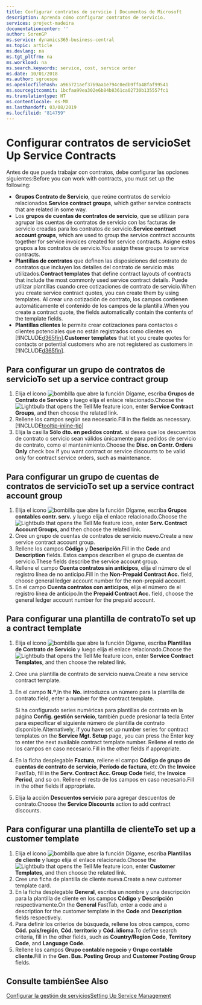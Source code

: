 ```yaml
---
title: Configurar contratos de servicio | Documentos de Microsoft
description: Aprenda cómo configurar contratos de servicio.
services: project-madeira
documentationcenter: ''
author: SorenGP
ms.service: dynamics365-business-central
ms.topic: article
ms.devlang: na
ms.tgt_pltfrm: na
ms.workload: na
ms.search.keywords: service, cost, service order
ms.date: 10/01/2018
ms.author: sgroespe
ms.openlocfilehash: a965721aef3769aa1e794c0edb9ffa48faf99541
ms.sourcegitcommit: 1bcfaa99ea302e6b84b8361ca02730b135557fc1
ms.translationtype: HT
ms.contentlocale: es-MX
ms.lasthandoff: 03/08/2019
ms.locfileid: "814759"
---
```

# <a name="set-up-service-contracts"></a><span data-ttu-id="1200d-103">Configurar contratos de servicio</span><span class="sxs-lookup"><span data-stu-id="1200d-103">Set Up Service Contracts</span></span>
<span data-ttu-id="1200d-104">Antes de que pueda trabajar con contratos, debe configurar las opciones siguientes:</span><span class="sxs-lookup"><span data-stu-id="1200d-104">Before you can work with contracts, you must set up the following:</span></span> 

* <span data-ttu-id="1200d-105">**Grupos Contrato de Servicio**, que reúne contratos de servicio relacionados.</span><span class="sxs-lookup"><span data-stu-id="1200d-105">**Service contract groups**, which gather service contracts that are related in some way.</span></span>
* <span data-ttu-id="1200d-106">Los **grupos de cuentas de contratos de servicio**, que se utilizan para agrupar las cuentas de contratos de servicio con las facturas de servicio creadas para los contratos de servicio.</span><span class="sxs-lookup"><span data-stu-id="1200d-106">**Service contract account groups**, which are used to group the service contract accounts together for service invoices created for service contracts.</span></span> <span data-ttu-id="1200d-107">Asigne estos grupos a los contratos de servicio.</span><span class="sxs-lookup"><span data-stu-id="1200d-107">You assign these groups to service contracts.</span></span>  
* <span data-ttu-id="1200d-108">**Plantillas de contratos** que definen las disposiciones del contrato de contratos que incluyen los detalles del contrato de servicio más utilizados.</span><span class="sxs-lookup"><span data-stu-id="1200d-108">**Contract templates** that define contract layouts of contracts that include the most commonly used service contract details.</span></span> <span data-ttu-id="1200d-109">Puede utilizar plantillas cuando cree cotizaciones de contrato de servicio.</span><span class="sxs-lookup"><span data-stu-id="1200d-109">When you create service contract quotes, you can create them by using templates.</span></span> <span data-ttu-id="1200d-110">Al crear una cotización de contrato, los campos contienen automáticamente el contenido de los campos de la plantilla.</span><span class="sxs-lookup"><span data-stu-id="1200d-110">When you create a contract quote, the fields automatically contain the contents of the template fields.</span></span>
* <span data-ttu-id="1200d-111">**Plantillas clientes** le permite crear cotizaciones para contactos o clientes potenciales que no están registrados como clientes en [!INCLUDE[d365fin](includes/d365fin_md.md)].</span><span class="sxs-lookup"><span data-stu-id="1200d-111">**Customer templates** that let you create quotes for contacts or potential customers who are not registered as customers in [!INCLUDE[d365fin](includes/d365fin_md.md)].</span></span>  

## <a name="to-set-up-a-service-contract-group"></a><span data-ttu-id="1200d-112">Para configurar un grupo de contratos de servicio</span><span class="sxs-lookup"><span data-stu-id="1200d-112">To set up a service contract group</span></span>  
1. <span data-ttu-id="1200d-113">Elija el icono ![bombilla que abre la función Dígame](media/ui-search/search_small.png "Dígame que desea hacer"), escriba **Grupos de Contrato de Servicio** y luego elija el enlace relacionado.</span><span class="sxs-lookup"><span data-stu-id="1200d-113">Choose the ![Lightbulb that opens the Tell Me feature](media/ui-search/search_small.png "Tell me what you want to do") icon, enter **Service Contract Groups**, and then choose the related link.</span></span>  
2. <span data-ttu-id="1200d-114">Rellene los campos según sea necesario.</span><span class="sxs-lookup"><span data-stu-id="1200d-114">Fill in the fields as necessary.</span></span> [!INCLUDE[tooltip-inline-tip](includes/tooltip-inline-tip_md.md)]
3. <span data-ttu-id="1200d-115">Elija la casilla **Sólo dto. en pedidos contrat.** si desea que los descuentos de contrato o servicio sean válidos únicamente para pedidos de servicio de contrato, como el mantenimiento.</span><span class="sxs-lookup"><span data-stu-id="1200d-115">Choose the **Disc. on Contr. Orders Only** check box if you want contract or service discounts to be valid only for contract service orders, such as maintenance.</span></span>  

## <a name="to-set-up-a-service-contract-account-group"></a><span data-ttu-id="1200d-116">Para configurar un grupo de cuentas de contratos de servicio</span><span class="sxs-lookup"><span data-stu-id="1200d-116">To set up a service contract account group</span></span>  
1. <span data-ttu-id="1200d-117">Elija el icono ![bombilla que abre la función Dígame](media/ui-search/search_small.png "Dígame que desea hacer"), escriba **Grupos contables contr. serv.** y luego elija el enlace relacionado.</span><span class="sxs-lookup"><span data-stu-id="1200d-117">Choose the ![Lightbulb that opens the Tell Me feature](media/ui-search/search_small.png "Tell me what you want to do") icon, enter **Serv. Contract Account Groups**, and then choose the related link.</span></span>  
2. <span data-ttu-id="1200d-118">Cree un grupo de cuentas de contratos de servicio nuevo.</span><span class="sxs-lookup"><span data-stu-id="1200d-118">Create a new service contract account group.</span></span>   
3. <span data-ttu-id="1200d-119">Rellene los campos **Código** y **Descripción**.</span><span class="sxs-lookup"><span data-stu-id="1200d-119">Fill in the **Code** and **Description** fields.</span></span> <span data-ttu-id="1200d-120">Estos campos describen el grupo de cuentas de servicio.</span><span class="sxs-lookup"><span data-stu-id="1200d-120">These fields describe the service account group.</span></span>  
4. <span data-ttu-id="1200d-121">Rellene el campo **Cuenta contratos sin anticipos**, elija el número de el registro línea de no anticipo.</span><span class="sxs-lookup"><span data-stu-id="1200d-121">Fill in the **Non-Prepaid Contract Acc.** field, choose general ledger account number for the non-prepaid account.</span></span>  
5. <span data-ttu-id="1200d-122">En el campo **Cuenta contratos con anticipos**, elija el número de el registro línea de anticipo.</span><span class="sxs-lookup"><span data-stu-id="1200d-122">In the **Prepaid Contract Acc.** field, choose the general ledger account number for the prepaid account.</span></span>  

## <a name="to-set-up-a-contract-template"></a><span data-ttu-id="1200d-123">Para configurar una plantilla de contrato</span><span class="sxs-lookup"><span data-stu-id="1200d-123">To set up a contract template</span></span>  
1. <span data-ttu-id="1200d-124">Elija el icono ![bombilla que abre la función Dígame](media/ui-search/search_small.png "Dígame que desea hacer"), escriba **Plantillas de Contrato de Servicio** y luego elija el enlace relacionado.</span><span class="sxs-lookup"><span data-stu-id="1200d-124">Choose the ![Lightbulb that opens the Tell Me feature](media/ui-search/search_small.png "Tell me what you want to do") icon, enter **Service Contract Templates**, and then choose the related link.</span></span>  
2. <span data-ttu-id="1200d-125">Cree una plantilla de contrato de servicio nueva.</span><span class="sxs-lookup"><span data-stu-id="1200d-125">Create a new service contract template.</span></span>  
3. <span data-ttu-id="1200d-126">En el campo **N.º**,</span><span class="sxs-lookup"><span data-stu-id="1200d-126">In the **No.**</span></span> <span data-ttu-id="1200d-127">introduzca un número para la plantilla de contrato.</span><span class="sxs-lookup"><span data-stu-id="1200d-127">field, enter a number for the contract template.</span></span>  
  
     <span data-ttu-id="1200d-128">Si ha configurado series numéricas para plantillas de contrato en la página **Config. gestión servicio**, también puede presionar la tecla Enter para especificar el siguiente número de plantilla de contrato disponible.</span><span class="sxs-lookup"><span data-stu-id="1200d-128">Alternatively, if you have set up number series for contract templates on the **Service Mgt. Setup** page, you can press the Enter key to enter the next available contract template number.</span></span> <span data-ttu-id="1200d-129">Rellene el resto de los campos en caso necesario.</span><span class="sxs-lookup"><span data-stu-id="1200d-129">Fill in the other fields if appropriate.</span></span>  
  
4. <span data-ttu-id="1200d-130">En la ficha desplegable **Factura**, rellene el campo **Código de grupo de cuentas de contrato de servicio**, **Período de factura**, etc.</span><span class="sxs-lookup"><span data-stu-id="1200d-130">On the **Invoice** FastTab, fill in the **Serv. Contract Acc. Group Code** field, the **Invoice Period**, and so on.</span></span> <span data-ttu-id="1200d-131">Rellene el resto de los campos en caso necesario.</span><span class="sxs-lookup"><span data-stu-id="1200d-131">Fill in the other fields if appropriate.</span></span>  
5. <span data-ttu-id="1200d-132">Elija la acción **Descuentos servicio** para agregar descuentos de contrato.</span><span class="sxs-lookup"><span data-stu-id="1200d-132">Choose the **Service Discounts** action to add contract discounts.</span></span>  

## <a name="to-set-up-a-customer-template"></a><span data-ttu-id="1200d-133">Para configurar una plantilla de cliente</span><span class="sxs-lookup"><span data-stu-id="1200d-133">To set up a customer template</span></span>  
1. <span data-ttu-id="1200d-134">Elija el icono ![bombilla que abre la función Dígame](media/ui-search/search_small.png "Dígame que desea hacer"), escriba **Plantillas de cliente** y luego elija el enlace relacionado.</span><span class="sxs-lookup"><span data-stu-id="1200d-134">Choose the ![Lightbulb that opens the Tell Me feature](media/ui-search/search_small.png "Tell me what you want to do") icon, enter **Customer Templates**, and then choose the related link.</span></span>  
2. <span data-ttu-id="1200d-135">Cree una ficha de plantilla de cliente nueva.</span><span class="sxs-lookup"><span data-stu-id="1200d-135">Create a new customer template card.</span></span>  
3. <span data-ttu-id="1200d-136">En la ficha desplegable **General**, escriba un nombre y una descripción para la plantilla de cliente en los campos **Código** y **Descripción** respectivamente.</span><span class="sxs-lookup"><span data-stu-id="1200d-136">On the **General** FastTab, enter a code and a description for the customer template in the **Code** and **Description** fields respectively.</span></span> 
4. <span data-ttu-id="1200d-137">Para definir los criterios de búsqueda, rellene los otros campos, como **Cód. país/región**, **Cód. territorio** y **Cód. idioma**.</span><span class="sxs-lookup"><span data-stu-id="1200d-137">To define search criteria, fill in the other fields, such as **Country/Region Code**, **Territory Code**, and **Language Code**.</span></span>  
5. <span data-ttu-id="1200d-138">Rellene los campos **Grupo contable negocio** y **Grupo contable cliente**.</span><span class="sxs-lookup"><span data-stu-id="1200d-138">Fill in the **Gen. Bus. Posting Group** and **Customer Posting Group** fields.</span></span>  

## <a name="see-also"></a><span data-ttu-id="1200d-139">Consulte también</span><span class="sxs-lookup"><span data-stu-id="1200d-139">See Also</span></span>
[<span data-ttu-id="1200d-140">Configurar la gestión de servicios</span><span class="sxs-lookup"><span data-stu-id="1200d-140">Setting Up Service Management</span></span>](service-setup-service.md)